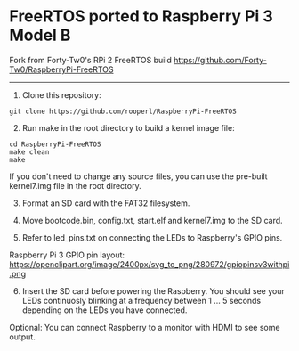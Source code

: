 # FreeRTOS ported to Raspberry Pi 3 Model B

Fork from Forty-Tw0's RPi 2 FreeRTOS build
https://github.com/Forty-Tw0/RaspberryPi-FreeRTOS

---

1. Clone this repository:

```git clone https://github.com/rooperl/RaspberryPi-FreeRTOS```

2. Run make in the root directory to build a kernel image file:

```
cd RaspberryPi-FreeRTOS
make clean
make
```

If you don't need to change any source files, you can use the pre-built
kernel7.img file in the root directory.

3. Format an SD card with the FAT32 filesystem.

4. Move bootcode.bin, config.txt, start.elf and kernel7.img to the SD card.

5. Refer to led_pins.txt on connecting the LEDs to Raspberry's GPIO pins.

Raspberry Pi 3 GPIO pin layout:
https://openclipart.org/image/2400px/svg_to_png/280972/gpiopinsv3withpi.png

6. Insert the SD card before powering the Raspberry.
You should see your LEDs continuosly blinking at a frequency
between 1 ... 5 seconds depending on the LEDs you have connected.

Optional: You can connect Raspberry to a monitor with HDMI to see some output.
